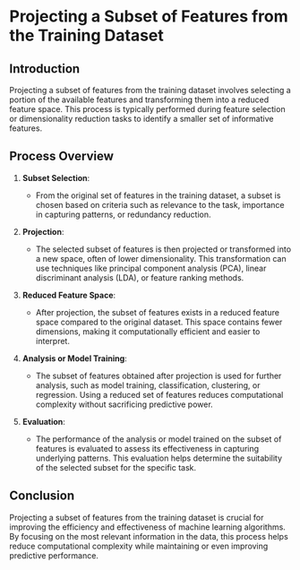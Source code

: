 # Projecting a Subset of Features from the Training Dataset

## Introduction

Projecting a subset of features from the training dataset involves selecting a portion of the available features and transforming them into a reduced feature space. This process is typically performed during feature selection or dimensionality reduction tasks to identify a smaller set of informative features.

## Process Overview

1. **Subset Selection**:
   - From the original set of features in the training dataset, a subset is chosen based on criteria such as relevance to the task, importance in capturing patterns, or redundancy reduction.

2. **Projection**:
   - The selected subset of features is then projected or transformed into a new space, often of lower dimensionality. This transformation can use techniques like principal component analysis (PCA), linear discriminant analysis (LDA), or feature ranking methods.

3. **Reduced Feature Space**:
   - After projection, the subset of features exists in a reduced feature space compared to the original dataset. This space contains fewer dimensions, making it computationally efficient and easier to interpret.

4. **Analysis or Model Training**:
   - The subset of features obtained after projection is used for further analysis, such as model training, classification, clustering, or regression. Using a reduced set of features reduces computational complexity without sacrificing predictive power.

5. **Evaluation**:
   - The performance of the analysis or model trained on the subset of features is evaluated to assess its effectiveness in capturing underlying patterns. This evaluation helps determine the suitability of the selected subset for the specific task.

## Conclusion

Projecting a subset of features from the training dataset is crucial for improving the efficiency and effectiveness of machine learning algorithms. By focusing on the most relevant information in the data, this process helps reduce computational complexity while maintaining or even improving predictive performance.
